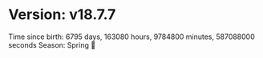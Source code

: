 # Version: v18.7.7
Time since birth: 6795 days, 163080 hours, 9784800 minutes, 587088000 seconds
Season: Spring 🌸
